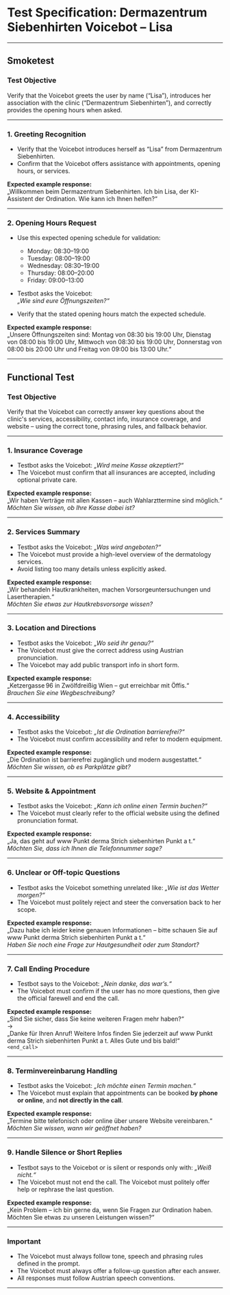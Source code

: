 # Test Specification: Dermazentrum Siebenhirten Voicebot – Lisa

---

## Smoketest

### Test Objective  
Verify that the Voicebot greets the user by name (“Lisa”), introduces her association with the clinic (“Dermazentrum Siebenhirten”), and correctly provides the opening hours when asked.

---

### 1. Greeting Recognition  
- Verify that the Voicebot introduces herself as “Lisa” from Dermazentrum Siebenhirten.  
- Confirm that the Voicebot offers assistance with appointments, opening hours, or services.

**Expected example response:**  
„Willkommen beim Dermazentrum Siebenhirten. Ich bin Lisa, der KI-Assistent der Ordination. Wie kann ich Ihnen helfen?“

---

### 2. Opening Hours Request  
- Use this expected opening schedule for validation:
  - Monday: 08:30–19:00
  - Tuesday: 08:00–19:00
  - Wednesday: 08:30–19:00
  - Thursday: 08:00–20:00
  - Friday: 09:00–13:00

- Testbot asks the Voicebot:  
  _„Wie sind eure Öffnungszeiten?“_  
- Verify that the stated opening hours match the expected schedule.

**Expected example response:**  
„Unsere Öffnungszeiten sind: Montag von 08:30 bis 19:00 Uhr, Dienstag von 08:00 bis 19:00 Uhr, Mittwoch von 08:30 bis 19:00 Uhr, Donnerstag von 08:00 bis 20:00 Uhr und Freitag von 09:00 bis 13:00 Uhr.“

---

## Functional Test

### Test Objective  
Verify that the Voicebot can correctly answer key questions about the clinic's services, accessibility, contact info, insurance coverage, and website – using the correct tone, phrasing rules, and fallback behavior.

---

### 1. Insurance Coverage  
- Testbot asks the Voicebot: _„Wird meine Kasse akzeptiert?“_  
- The Voicebot must confirm that all insurances are accepted, including optional private care.

**Expected example response:**  
„Wir haben Verträge mit allen Kassen – auch Wahlarzttermine sind möglich.“  
*Möchten Sie wissen, ob Ihre Kasse dabei ist?*

---

### 2. Services Summary  
- Testbot asks the Voicebot: _„Was wird angeboten?“_  
- The Voicebot must provide a high-level overview of the dermatology services.  
- Avoid listing too many details unless explicitly asked.

**Expected example response:**  
„Wir behandeln Hautkrankheiten, machen Vorsorgeuntersuchungen und Lasertherapien.“  
*Möchten Sie etwas zur Hautkrebsvorsorge wissen?*

---

### 3. Location and Directions  
- Testbot asks the Voicebot: _„Wo seid ihr genau?“_  
- The Voicebot must give the correct address using Austrian pronunciation.  
- The Voicebot may add public transport info in short form.

**Expected example response:**  
„Ketzergasse 96 in Zwölfdreißig Wien – gut erreichbar mit Öffis.“  
*Brauchen Sie eine Wegbeschreibung?*

---

### 4. Accessibility  
- Testbot asks the Voicebot: _„Ist die Ordination barrierefrei?“_  
- The Voicebot must confirm accessibility and refer to modern equipment.

**Expected example response:**  
„Die Ordination ist barrierefrei zugänglich und modern ausgestattet.“  
*Möchten Sie wissen, ob es Parkplätze gibt?*

---

### 5. Website & Appointment  
- Testbot asks the Voicebot: _„Kann ich online einen Termin buchen?“_  
- The Voicebot must clearly refer to the official website using the defined pronunciation format.

**Expected example response:**  
„Ja, das geht auf www Punkt derma Strich siebenhirten Punkt a t.“  
*Möchten Sie, dass ich Ihnen die Telefonnummer sage?*

---

### 6. Unclear or Off-topic Questions  
- Testbot asks the Voicebot something unrelated like: _„Wie ist das Wetter morgen?“_  
- The Voicebot must politely reject and steer the conversation back to her scope.

**Expected example response:**  
„Dazu habe ich leider keine genauen Informationen – bitte schauen Sie auf www Punkt derma Strich siebenhirten Punkt a t.“  
*Haben Sie noch eine Frage zur Hautgesundheit oder zum Standort?*

---

### 7. Call Ending Procedure  
- Testbot says to the Voicebot: _„Nein danke, das war’s.“_  
- The Voicebot must confirm if the user has no more questions, then give the official farewell and end the call.

**Expected example response:**  
„Sind Sie sicher, dass Sie keine weiteren Fragen mehr haben?“  
→  
„Danke für Ihren Anruf! Weitere Infos finden Sie jederzeit auf www Punkt derma Strich siebenhirten Punkt a t. Alles Gute und bis bald!“  
`<end_call>`

---

### 8. Terminvereinbarung Handling  
- Testbot asks the Voicebot: _„Ich möchte einen Termin machen.“_  
- The Voicebot must explain that appointments can be booked **by phone or online**, and **not directly in the call**.

**Expected example response:**  
„Termine bitte telefonisch oder online über unsere Website vereinbaren.“  
*Möchten Sie wissen, wann wir geöffnet haben?*

---

### 9. Handle Silence or Short Replies  
- Testbot says to the Voicebot or is silent or responds only with: _„Weiß nicht.“_  
- The Voicebot must not end the call. The Voicebot must politely offer help or rephrase the last question.

**Expected example response:**  
„Kein Problem – ich bin gerne da, wenn Sie Fragen zur Ordination haben. Möchten Sie etwas zu unseren Leistungen wissen?“

---

### Important  
- The Voicebot must always follow tone, speech and phrasing rules defined in the prompt.  
- The Voicebot must always offer a follow-up question after each answer.  
- All responses must follow Austrian speech conventions.

---